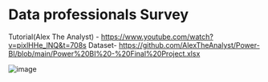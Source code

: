 # Data professionals Survey

Tutorial(Alex The Analyst) - https://www.youtube.com/watch?v=pixlHHe_lNQ&t=708s
Dataset- https://github.com/AlexTheAnalyst/Power-BI/blob/main/Power%20BI%20-%20Final%20Project.xlsx

![image](https://user-images.githubusercontent.com/79495831/200486208-5374a0cd-e13e-429d-9c6e-3db548c0d71b.png)
